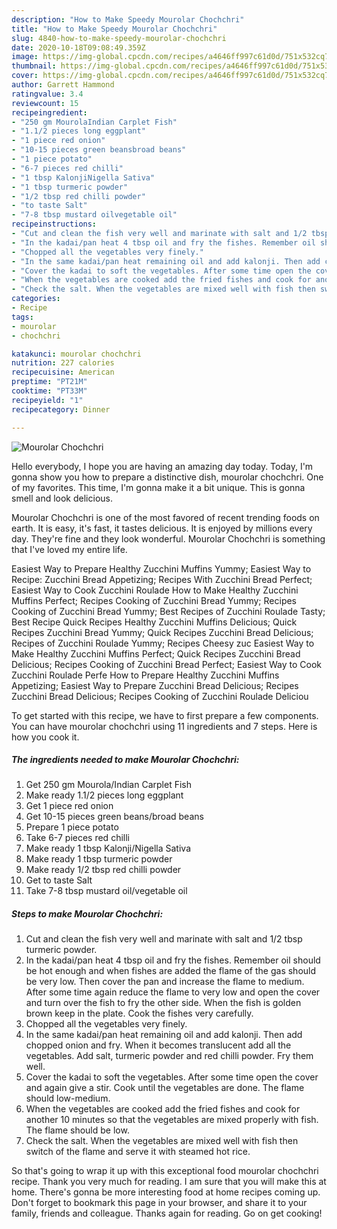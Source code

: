 ```yaml
---
description: "How to Make Speedy Mourolar Chochchri"
title: "How to Make Speedy Mourolar Chochchri"
slug: 4840-how-to-make-speedy-mourolar-chochchri
date: 2020-10-18T09:08:49.359Z
image: https://img-global.cpcdn.com/recipes/a4646ff997c61d0d/751x532cq70/mourolar-chochchri-recipe-main-photo.jpg
thumbnail: https://img-global.cpcdn.com/recipes/a4646ff997c61d0d/751x532cq70/mourolar-chochchri-recipe-main-photo.jpg
cover: https://img-global.cpcdn.com/recipes/a4646ff997c61d0d/751x532cq70/mourolar-chochchri-recipe-main-photo.jpg
author: Garrett Hammond
ratingvalue: 3.4
reviewcount: 15
recipeingredient:
- "250 gm MourolaIndian Carplet Fish"
- "1.1/2 pieces long eggplant"
- "1 piece red onion"
- "10-15 pieces green beansbroad beans"
- "1 piece potato"
- "6-7 pieces red chilli"
- "1 tbsp KalonjiNigella Sativa"
- "1 tbsp turmeric powder"
- "1/2 tbsp red chilli powder"
- "to taste Salt"
- "7-8 tbsp mustard oilvegetable oil"
recipeinstructions:
- "Cut and clean the fish very well and marinate with salt and 1/2 tbsp turmeric powder."
- "In the kadai/pan heat 4 tbsp oil and fry the fishes. Remember oil should be hot enough and when fishes are added the flame of the gas should be very low. Then cover the pan and increase the flame to medium. After some time again reduce the flame to very low and open the cover and turn over the fish to fry the other side. When the fish is golden brown keep in the plate. Cook the fishes very carefully."
- "Chopped all the vegetables very finely."
- "In the same kadai/pan heat remaining oil and add kalonji. Then add chopped onion and fry. When it becomes translucent add all the vegetables. Add salt, turmeric powder and red chilli powder. Fry them well."
- "Cover the kadai to soft the vegetables. After some time open the cover and again give a stir. Cook until the vegetables are done. The flame should low-medium."
- "When the vegetables are cooked add the fried fishes and cook for another 10 minutes so that the vegetables are mixed properly with fish. The flame should be low."
- "Check the salt. When the vegetables are mixed well with fish then switch of the flame and serve it with steamed hot rice."
categories:
- Recipe
tags:
- mourolar
- chochchri

katakunci: mourolar chochchri 
nutrition: 227 calories
recipecuisine: American
preptime: "PT21M"
cooktime: "PT33M"
recipeyield: "1"
recipecategory: Dinner

---
```



![Mourolar Chochchri](https://img-global.cpcdn.com/recipes/a4646ff997c61d0d/751x532cq70/mourolar-chochchri-recipe-main-photo.jpg)

Hello everybody, I hope you are having an amazing day today. Today, I'm gonna show you how to prepare a distinctive dish, mourolar chochchri. One of my favorites. This time, I'm gonna make it a bit unique. This is gonna smell and look delicious.

Mourolar Chochchri is one of the most favored of recent trending foods on earth. It is easy, it's fast, it tastes delicious. It is enjoyed by millions every day. They're fine and they look wonderful. Mourolar Chochchri is something that I've loved my entire life.

Easiest Way to Prepare Healthy Zucchini Muffins Yummy; Easiest Way to Recipe: Zucchini Bread Appetizing; Recipes With Zucchini Bread Perfect; Easiest Way to Cook Zucchini Roulade How to Make Healthy Zucchini Muffins Perfect; Recipes Cooking of Zucchini Bread Yummy; Recipes Cooking of Zucchini Bread Yummy; Best Recipes of Zucchini Roulade Tasty; Best Recipe Quick Recipes Healthy Zucchini Muffins Delicious; Quick Recipes Zucchini Bread Yummy; Quick Recipes Zucchini Bread Delicious; Recipes of Zucchini Roulade Yummy; Recipes Cheesy zuc Easiest Way to Make Healthy Zucchini Muffins Perfect; Quick Recipes Zucchini Bread Delicious; Recipes Cooking of Zucchini Bread Perfect; Easiest Way to Cook Zucchini Roulade Perfe How to Prepare Healthy Zucchini Muffins Appetizing; Easiest Way to Prepare Zucchini Bread Delicious; Recipes Zucchini Bread Delicious; Recipes Cooking of Zucchini Roulade Deliciou


To get started with this recipe, we have to first prepare a few components. You can have mourolar chochchri using 11 ingredients and 7 steps. Here is how you cook it.

<!--inarticleads1-->

##### The ingredients needed to make Mourolar Chochchri:

1. Get 250 gm Mourola/Indian Carplet Fish
1. Make ready 1.1/2 pieces long eggplant
1. Get 1 piece red onion
1. Get 10-15 pieces green beans/broad beans
1. Prepare 1 piece potato
1. Take 6-7 pieces red chilli
1. Make ready 1 tbsp Kalonji/Nigella Sativa
1. Make ready 1 tbsp turmeric powder
1. Make ready 1/2 tbsp red chilli powder
1. Get to taste Salt
1. Take 7-8 tbsp mustard oil/vegetable oil




<!--inarticleads2-->

##### Steps to make Mourolar Chochchri:

1. Cut and clean the fish very well and marinate with salt and 1/2 tbsp turmeric powder.
1. In the kadai/pan heat 4 tbsp oil and fry the fishes. Remember oil should be hot enough and when fishes are added the flame of the gas should be very low. Then cover the pan and increase the flame to medium. After some time again reduce the flame to very low and open the cover and turn over the fish to fry the other side. When the fish is golden brown keep in the plate. Cook the fishes very carefully.
1. Chopped all the vegetables very finely.
1. In the same kadai/pan heat remaining oil and add kalonji. Then add chopped onion and fry. When it becomes translucent add all the vegetables. Add salt, turmeric powder and red chilli powder. Fry them well.
1. Cover the kadai to soft the vegetables. After some time open the cover and again give a stir. Cook until the vegetables are done. The flame should low-medium.
1. When the vegetables are cooked add the fried fishes and cook for another 10 minutes so that the vegetables are mixed properly with fish. The flame should be low.
1. Check the salt. When the vegetables are mixed well with fish then switch of the flame and serve it with steamed hot rice.




So that's going to wrap it up with this exceptional food mourolar chochchri recipe. Thank you very much for reading. I am sure that you will make this at home. There's gonna be more interesting food at home recipes coming up. Don't forget to bookmark this page in your browser, and share it to your family, friends and colleague. Thanks again for reading. Go on get cooking!
